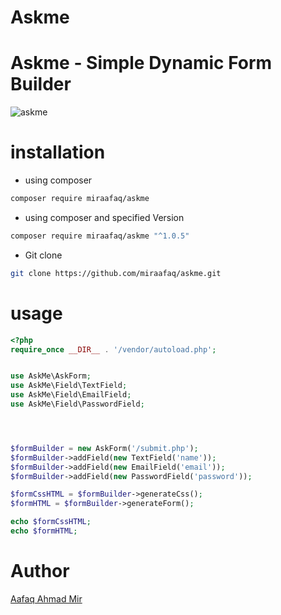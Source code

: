 # Askme

### 
 # Askme - Simple Dynamic Form Builder
 ![askme](https://i.ibb.co/60s0tzb/Capture.png)

# installation 
- using composer
 ```bash
composer require miraafaq/askme
```
- using composer and specified Version
 ```bash
composer require miraafaq/askme "^1.0.5"
```
  
- Git clone 
```bash
git clone https://github.com/miraafaq/askme.git
```
  

 # usage
 ```php
 <?php
require_once __DIR__ . '/vendor/autoload.php';


use AskMe\AskForm;
use AskMe\Field\TextField;
use AskMe\Field\EmailField;
use AskMe\Field\PasswordField;




$formBuilder = new AskForm('/submit.php');
$formBuilder->addField(new TextField('name'));
$formBuilder->addField(new EmailField('email'));
$formBuilder->addField(new PasswordField('password'));

$formCssHTML = $formBuilder->generateCss();
$formHTML = $formBuilder->generateForm();

echo $formCssHTML;
echo $formHTML;
```
# Author 
[Aafaq Ahmad Mir](https://miraafaq.in)
